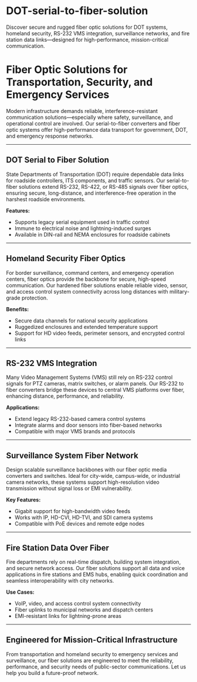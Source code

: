 # DOT-serial-to-fiber-solution
Discover secure and rugged fiber optic solutions for DOT systems, homeland security, RS-232 VMS integration, surveillance networks, and fire station data links—designed for high-performance, mission-critical communication.

# Fiber Optic Solutions for Transportation, Security, and Emergency Services

Modern infrastructure demands reliable, interference-resistant communication solutions—especially where safety, surveillance, and operational control are involved. Our serial-to-fiber converters and fiber optic systems offer high-performance data transport for government, DOT, and emergency response networks.

---

## DOT Serial to Fiber Solution

State Departments of Transportation (DOT) require dependable data links for roadside controllers, ITS components, and traffic sensors. Our serial-to-fiber solutions extend RS-232, RS-422, or RS-485 signals over fiber optics, ensuring secure, long-distance, and interference-free operation in the harshest roadside environments.

**Features:**
- Supports legacy serial equipment used in traffic control
- Immune to electrical noise and lightning-induced surges
- Available in DIN-rail and NEMA enclosures for roadside cabinets

---

## Homeland Security Fiber Optics

For border surveillance, command centers, and emergency operation centers, fiber optics provide the backbone for secure, high-speed communication. Our hardened fiber solutions enable reliable video, sensor, and access control system connectivity across long distances with military-grade protection.

**Benefits:**
- Secure data channels for national security applications
- Ruggedized enclosures and extended temperature support
- Support for HD video feeds, perimeter sensors, and encrypted control links

---

## RS-232 VMS Integration

Many Video Management Systems (VMS) still rely on RS-232 control signals for PTZ cameras, matrix switches, or alarm panels. Our RS-232 to fiber converters bridge these devices to central VMS platforms over fiber, enhancing distance, performance, and reliability.

**Applications:**
- Extend legacy RS-232-based camera control systems
- Integrate alarms and door sensors into fiber-based networks
- Compatible with major VMS brands and protocols

---

## Surveillance System Fiber Network

Design scalable surveillance backbones with our fiber optic media converters and switches. Ideal for city-wide, campus-wide, or industrial camera networks, these systems support high-resolution video transmission without signal loss or EMI vulnerability.

**Key Features:**
- Gigabit support for high-bandwidth video feeds
- Works with IP, HD-CVI, HD-TVI, and SDI camera systems
- Compatible with PoE devices and remote edge nodes

---

## Fire Station Data Over Fiber

Fire departments rely on real-time dispatch, building system integration, and secure network access. Our fiber solutions support all data and voice applications in fire stations and EMS hubs, enabling quick coordination and seamless interoperability with city networks.

**Use Cases:**
- VoIP, video, and access control system connectivity
- Fiber uplinks to municipal networks and dispatch centers
- EMI-resistant links for lightning-prone areas

---

## Engineered for Mission-Critical Infrastructure

From transportation and homeland security to emergency services and surveillance, our fiber solutions are engineered to meet the reliability, performance, and security needs of public-sector communications. Let us help you build a future-proof network.
